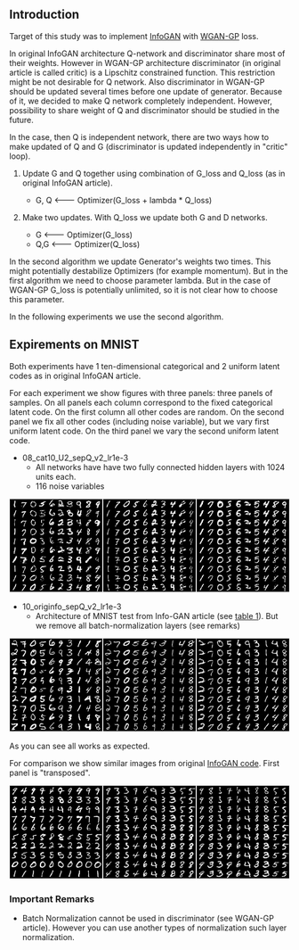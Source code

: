 ## Introduction

Target of this study was to implement
[InfoGAN](https://arxiv.org/abs/1606.03657) with
[WGAN-GP](https://arxiv.org/abs/1704.00028) loss. 

 In original InfoGAN architecture Q-network and discriminator share
most of their weights. However in WGAN-GP architecture discriminator
(in original article is called critic) is a Lipschitz constrained
function. This restriction might be not desirable for Q network. Also
discriminator in WGAN-GP should be updated several times before one
update of generator.
Because of it, we decided to make Q network completely
independent. However, possibility to share weight of Q and discriminator should
be studied in the future.

In the case, then Q is independent network, there are two ways how to
make updated of Q and G  (discriminator is updated independently
in "critic" loop).

1. Update G and Q together using combination of G_loss and Q_loss
(as in original InfoGAN article).
    * G, Q  <---  Optimizer(G_loss + lambda * Q_loss)

2. Make two updates. With Q_loss we update both G and D networks.
    * G   <--- Optimizer(G_loss)
    * Q,G <--- Optimizer(Q_loss)

In the second algorithm we update Generator's weights two times. This might
potentially destabilize Optimizers (for example momentum). 
But in the first algorithm we need to choose parameter lambda. But in the
case of WGAN-GP G_loss is potentially unlimited, so it is not clear
how to choose this parameter. 

In the following experiments we use the second algorithm. 

## Expirements on MNIST

 Both experiments have 1 ten-dimensional categorical and 2 uniform
latent codes as in original InfoGAN article.

For each experiment we show figures with three panels: three panels of
samples.  On all panels each column correspond to the fixed
categorical latent code. On the first column all other codes are
random. On the second panel we fix all other codes (including noise
variable), but we vary first uniform latent code. On the third panel we vary
the second uniform latent code.

* 08_cat10_U2_sepQ_v2_lr1e-3
    * All networks have have two fully connected hidden layers with 1024 units each.
    * 116 noise variables
   
![samples](08_cat10_U2_sepQ_v2_lr1e-3/samples_19999.png)   

* 10_originfo_sepQ_v2_lr1e-3
    * Architecture of MNIST test from Info-GAN article
    (see [table 1](https://arxiv.org/pdf/1606.03657.pdf)). 
     But we remove all batch-normalization layers (see remarks)
 
![samples](10_originfo_sepQ_v2_lr1e-3/samples_19999.png)

As you can see all works as expected. 

For comparison we show similar images from original [InfoGAN
code](https://github.com/openai/InfoGAN). First panel is "transposed". 

![samples](original_InfoGAN/sample.png)

### Important Remarks

* Batch Normalization cannot be used in discriminator (see WGAN-GP 
article). However you can use another types of normalization such
layer normalization.
